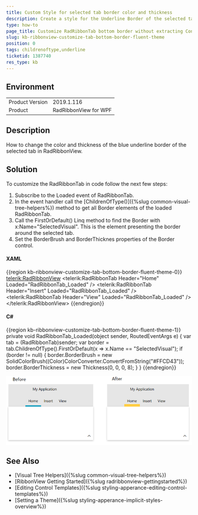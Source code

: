 ```yaml
---
title: Custom Style for selected tab border color and thickness
description: Create a style for the Underline Border of the selected tab. Change its color and thickness in code behind. 
type: how-to
page_title: Customize RadRibbonTab bottom border without extracting ControlTemplate in Fluent theme
slug: kb-ribbonview-customize-tab-bottom-border-fluent-theme
position: 0
tags: childrenoftype,underline
ticketid: 1387740
res_type: kb
---
```


## Environment
<table>
	<tr>
		<td>Product Version</td>
		<td>2019.1.116</td>
	</tr>
	<tr>
		<td>Product</td>
		<td>RadRibbonView for WPF</td>
	</tr>
</table>

## Description

How to change the color and thickness of the blue underline border of the selected tab in RadRibbonView.

## Solution

To customize the RadRibbonTab in code follow the next few steps:

1. Subscribe to the Loaded event of RadRibbonTab.
2. In the event handler call the [ChildrenOfType<T>()]({%slug common-visual-tree-helpers%}) method to get all Border elements of the loaded RadRibbonTab. 
3. Call the FirstOrDefault() Linq method to find the Border with x:Name="SelectedVisual". This is the element presenting the border around the selected tab.
4. Set the BorderBrush and BorderThicknes properties of the Border control.

#### XAML
{{region kb-ribbonview-customize-tab-bottom-border-fluent-theme-0}}
	<telerik:RadRibbonView>
		<telerik:RadRibbonTab Header="Home" Loaded="RadRibbonTab_Loaded" />
		<telerik:RadRibbonTab Header="Insert" Loaded="RadRibbonTab_Loaded" />
		<telerik:RadRibbonTab Header="View" Loaded="RadRibbonTab_Loaded" />            
	</telerik:RadRibbonView>
{{endregion}}

#### C#
{{region kb-ribbonview-customize-tab-bottom-border-fluent-theme-1}}
	private void RadRibbonTab_Loaded(object sender, RoutedEventArgs e)
	{
		var tab = (RadRibbonTab)sender;
		var border = tab.ChildrenOfType<Border>().FirstOrDefault(x => x.Name == "SelectedVisual");
		if (border != null)
		{
			border.BorderBrush = new SolidColorBrush((Color)ColorConverter.ConvertFromString("#FFCD43"));
			border.BorderThickness = new Thickness(0, 0, 0, 8);
		}
	}
{{endregion}}

![Before (left) and after (right) visual example](images/kb-ribbonview-customize-tab-bottom-border-fluent-theme-0.png)

## See Also
* [Visual Tree Helpers]({%slug common-visual-tree-helpers%})
* [RibbonView Getting Started]({%slug radribbonview-gettingstarted%})
* [Editing Control Templates]({%slug styling-apperance-editing-control-templates%})
* [Setting a Theme]({%slug styling-apperance-implicit-styles-overview%})

